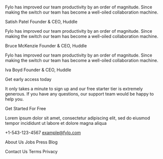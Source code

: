 Fylo has improved our team productivity by an order of magnitude. Since making the switch our team has
become a well-oiled collaboration machine.

Satish Patel
Founder & CEO, Huddle

Fylo has improved our team productivity by an order of magnitude. Since making the switch our team has
become a well-oiled collaboration machine.

Bruce McKenzie
Founder & CEO, Huddle

Fylo has improved our team productivity by an order of magnitude. Since making the switch our team has
become a well-oiled collaboration machine.

Iva Boyd
Founder & CEO, Huddle

Get early access today

It only takes a minute to sign up and our free starter tier is extremely generous. If you have any
questions, our support team would be happy to help you.

Get Started For Free

Lorem ipsum dolor sit amet, consectetur adipiscing elit, sed do eiusmod tempor incididunt ut labore et
dolore magna aliqua

+1-543-123-4567
example@fylo.com

About Us
Jobs
Press
Blog

Contact Us
Terms
Privacy
